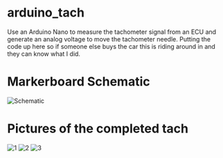 # arduino_tach
Use an Arduino Nano to measure the tachometer signal from an ECU and generate an analog voltage to move the tachometer needle.  Putting the code up here so if someone else buys the car this is riding around in and they can know what I did.
# Markerboard Schematic
![Schematic](https://github.com/timogiles/arduino_tach/images/20200927_203717.jpg)
# Pictures of the completed tach
![1](https://github.com/timogiles/arduino_tach/images/20200927_203829.jpg)
![2](https://github.com/timogiles/arduino_tach/images/20200927_204013.jpg)
![3](https://github.com/timogiles/arduino_tach/images/20200927_204032.jpg)



